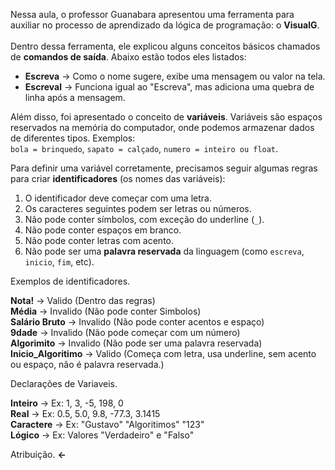 Nessa aula, o professor Guanabara apresentou uma ferramenta para auxiliar no processo de aprendizado da lógica de programação: o **VisualG**. <br>  
Dentro dessa ferramenta, ele explicou alguns conceitos básicos chamados de **comandos de saída**. Abaixo estão todos eles listados: <br>  

- **Escreva** → Como o nome sugere, exibe uma mensagem ou valor na tela. <br>
- **Escreval** → Funciona igual ao "Escreva", mas adiciona uma quebra de linha após a mensagem. <br>

Além disso, foi apresentado o conceito de **variáveis**. Variáveis são espaços reservados na memória do computador, onde podemos armazenar dados de diferentes tipos. Exemplos:  
`bola = brinquedo`, `sapato = calçado`, `numero = inteiro ou float`. <br>

Para definir uma variável corretamente, precisamos seguir algumas regras para criar **identificadores** (os nomes das variáveis): <br>

1. O identificador deve começar com uma letra. <br>
2. Os caracteres seguintes podem ser letras ou números. <br>
3. Não pode conter símbolos, com exceção do underline (`_`). <br>
4. Não pode conter espaços em branco. <br>
5. Não pode conter letras com acento. <br>
6. Não pode ser uma **palavra reservada** da linguagem (como `escreva`, `inicio`, `fim`, etc). <br>

Exemplos de identificadores.

**Nota!** → Valido (Dentro das regras) <br>
**Média** → Invalido (Não pode conter Simbolos) <br>
**Salário Bruto** → Invalido (Não pode conter acentos e espaço)<br>
**9dade** → Invalido (Não pode começar com um número)<br>
**Algorimito** → Invalido (Não pode ser uma palavra reservada) <br>
**Inicio_Algoritimo** → Valido (Começa com letra, usa underline, sem acento ou espaço, não é palavra reservada.)

Declarações de Variaveis.

**Inteiro** → Ex: 1, 3, -5, 198, 0 <br>
**Real** → Ex: 0.5, 5.0, 9.8, -77.3, 3.1415 <br>
**Caractere** → Ex: "Gustavo" "Algoritimos" "123" <br>
**Lógico** → Ex: Valores "Verdadeiro" e "Falso" <br>

Atribuição.
**<-** 
